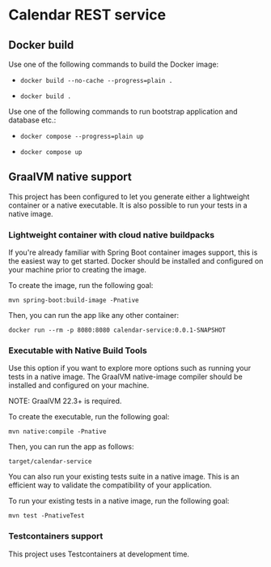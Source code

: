 # Calendar REST service



## Docker build

Use one of the following commands to build the Docker image:

- ```shell
  docker build --no-cache --progress=plain .
  ```
- ```shell
  docker build .
  ```

Use one of the following commands to run bootstrap application and database etc.:

- ```shell
  docker compose --progress=plain up
  ```
- ```shell
  docker compose up
  ```


## GraalVM native support

This project has been configured to let you generate either a lightweight container or a native executable.
It is also possible to run your tests in a native image.


### Lightweight container with cloud native buildpacks

If you're already familiar with Spring Boot container images support, this is the easiest way to get started. Docker should be installed and configured on your machine prior to creating the image.

To create the image, run the following goal:

    mvn spring-boot:build-image -Pnative

Then, you can run the app like any other container:

    docker run --rm -p 8080:8080 calendar-service:0.0.1-SNAPSHOT


### Executable with Native Build Tools

Use this option if you want to explore more options such as running your tests in a native image. The GraalVM native-image compiler should be installed and configured on your machine.

NOTE: GraalVM 22.3+ is required.

To create the executable, run the following goal:

    mvn native:compile -Pnative

Then, you can run the app as follows:

    target/calendar-service

You can also run your existing tests suite in a native image. This is an efficient way to validate the compatibility of your application.

To run your existing tests in a native image, run the following goal:

    mvn test -PnativeTest


### Testcontainers support

This project uses Testcontainers at development time.
